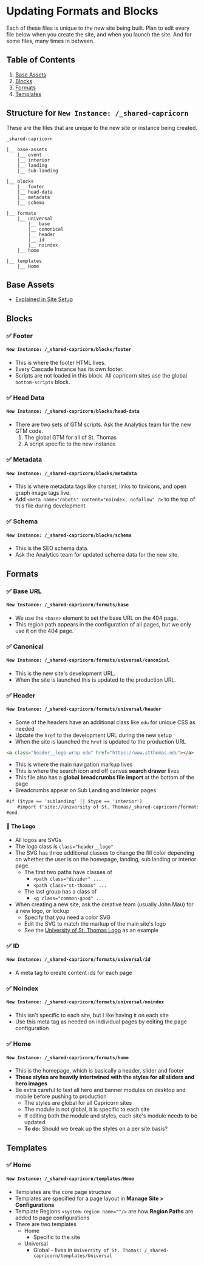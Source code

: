 # Updating Formats and Blocks

Each of these files is unique to the new site being built. Plan to edit every file below when you create the site, and when you launch the site. And for some files, many times in between.

## Table of Contents

1.  [Base Assets](https://github.com/UniversityOfSaintThomas/Cascade_documentation/blob/main/capricorn/02_update_formats_blocks.md#base-assets)
2.  [Blocks](https://github.com/UniversityOfSaintThomas/Cascade_documentation/blob/main/capricorn/02_update_formats_blocks.md#blocks)
3.  [Formats](https://github.com/UniversityOfSaintThomas/Cascade_documentation/blob/main/capricorn/02_update_formats_blocks.md#formats)
4.  [Templates](https://github.com/UniversityOfSaintThomas/Cascade_documentation/blob/main/capricorn/02_update_formats_blocks.md#templates)

## Structure for `New Instance: /_shared-capricorn`

These are the files that are unique to the new site or instance being created.

```
_shared-capricorn

|__ base-assets
    |__ event
    |__ interior
    |__ landing
    |__ sub-landing

|__ blocks
    |__ footer
    |__ head-data
    |__ metadata
    |__ schema

|__ formats
    |__ universal
        |__ base
        |__ cononical
        |__ header
        |__ id
        |__ noindex
    |__ home

|__ templates
    |__ Home
```

## Base Assets

-   [Explained in Site Setup](https://github.com/UniversityOfSaintThomas/Cascade_documentation/blob/main/capricorn/01_site_setup.md#base-assets)

## Blocks

### :white_check_mark: Footer

#### `New Instance: /_shared-capricorn/blocks/footer`

-   This is where the footer HTML lives.
-   Every Cascade Instance has its own footer.
-   Scripts are not loaded in this block. All capricorn sites use the global `bottom-scripts` block.

### :white_check_mark: Head Data

#### `New Instance: /_shared-capricorn/blocks/head-data`

-   There are two sets of GTM scripts. Ask the Analytics team for the new GTM code.
    1.  The global GTM for all of St. Thomas
    2.  A script specific to the new instance

### :white_check_mark: Metadata

#### `New Instance: /_shared-capricorn/blocks/metadata`

-   This is where metadata tags like charset, links to favicons, and open graph image tags live.
-   Add `<meta name="robots" content="noindex, nofollow" />` to the top of this file during development.

### :white_check_mark: Schema

#### `New Instance: /_shared-capricorn/blocks/schema`

-   This is the SEO schema data.
-   Ask the Analytics team for updated schema data for the new site.

## Formats

### :white_check_mark: Base URL

#### `New Instance: /_shared-capricorn/formats/base`

-   We use the `<base>` element to set the base URL on the 404 page.
-   This region path appears in the configuration of all pages, but we only use it on the 404 page.

### :white_check_mark: Canonical

#### `New Instance: /_shared-capricorn/formats/universal/canonical`

-   This is the new site's development URL.
-   When the site is launched this is updated to the production URL.

### :white_check_mark: Header

#### `New Instance: /_shared-capricorn/formats/universal/header`

-   Some of the headers have an additional class like `edu` for unique CSS as needed
-   Update the `href` to the development URL during the new setup
-   When the site is launched the `href` is updated to the production URL

```html
<a class="header__logo-wrap edu" href="https://www.stthomas.edu"></a>
```

-   This is where the main navigation markup lives
-   This is where the search icon and off canvas **search drawer** lives
-   This file also has a **global breadcrumbs file import** at the bottom of the page
-   Breadcrumbs appear on Sub Landing and Interior pages

```xml
#if ($type == 'sublanding' || $type == 'interior')
    #import ('site://University of St. Thomas/_shared-capricorn/formats/universal/breadcrumbs')
#end
```

#### :dart: The Logo

-   All logos are SVGs
-   The logo class is `class="header__logo"`
-   The SVG has three additional classes to change the fill color depending on whether the user is on the homepage, landing, sub landing or interior page.
    -   The first two paths have classes of
        -   `<path class="divider" ...`
        -   `<path class="st-thomas" ...`
    -   The last group has a class of
        -   `<g class="common-good" ...`
-   When creating a new site, ask the creative team (usually John Mau) for a new logo, or lockup
    -   Specify that you need a color SVG
    -   Edit the SVG to match the markup of the main site's logo
    -   See the [University of St. Thomas Logo](https://github.com/UniversityOfSaintThomas/Cascade_documentation/blob/main/svgs/edu-logo.svg?short_path=6d5bd80) as an example

### :white_check_mark: ID

#### `New Instance: /_shared-capricorn/formats/universal/id`

-   A meta tag to create content ids for each page

### :white_check_mark: Noindex

#### `New Instance: /_shared-capricorn/formats/universal/noindex`

-   This isn't specific to each site, but I like having it on each site
-   Use this meta tag as needed on individual pages by editing the page configuration

### :white_check_mark: Home

#### `New Instance: /_shared-capricorn/formats/home`

-   This is the homepage, which is basically a header, slider and footer
-   **These styles are heavily intertwined with the styles for all sliders and hero images**
-   Be extra careful to test all hero and banner modules on desktop and mobile before pushing to production
    -   The styles are global for all Capricorn sites
    -   The module is not global, it is specific to each site
    -   If editing both the module and styles, each site's module needs to be updated
    -   **To do:** Should we break up the styles on a per site basis?

## Templates

### :white_check_mark: Home

#### `New Instance: /_shared-capricorn/templates/Home`

-   Templates are the core page structure
-   Templates are specified for a page layout in **Manage Site > Configurations**
-   Template Regions `<system-region name=""/>` are how **Region Paths** are added to page configurations
-   There are two templates
    -   Home
        -   Specific to the site
    -   Universal
        -   Global - lives in `University of St. Thomas: /_shared-capricorn/templates/Universal`
